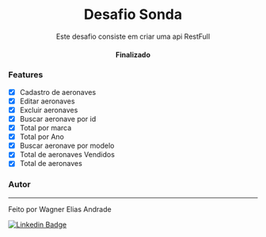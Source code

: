<h1 align="center">Desafio Sonda</h1>
<p align="center">Este desafio consiste em criar uma api RestFull</p>


<h4 align="center"> 
	Finalizado
</h4>

### Features

- [x] Cadastro de aeronaves
- [x] Editar aeronaves
- [x] Excluir aeronaves
- [x] Buscar aeronave por id
- [x] Total por marca
- [x] Total por Ano
- [x] Buscar aeronave por modelo
- [x] Total de aeronaves Vendidos
- [x] Total de aeronaves

### Autor
---

 
Feito por Wagner Elias Andrade 

[![Linkedin Badge](https://img.shields.io/badge/-Wagner-blue?style=flat-square&logo=Linkedin&logoColor=white&link=https://https://www.linkedin.com/in/wagner-elias-753925211/)](https:/www.linkedin.com/in/wagner-elias-753925211/) 


